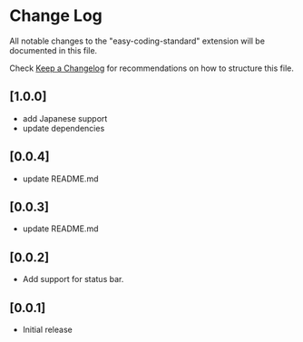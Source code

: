 # Change Log

All notable changes to the "easy-coding-standard" extension will be documented in this file.

Check [Keep a Changelog](http://keepachangelog.com/) for recommendations on how to structure this file.

## [1.0.0]

- add Japanese support
- update dependencies

## [0.0.4]

- update README.md

## [0.0.3]

- update README.md

## [0.0.2]

- Add support for status bar.

## [0.0.1]

- Initial release
